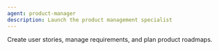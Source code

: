 ```yaml
---
agent: product-manager
description: Launch the product management specialist
---
```


Create user stories, manage requirements, and plan product roadmaps.
